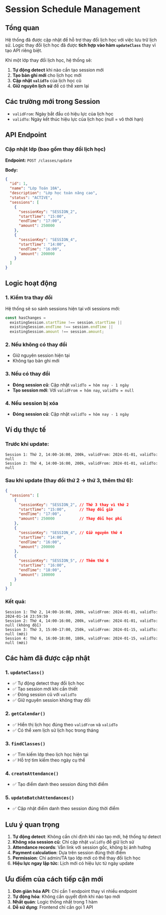 # Session Schedule Management

## Tổng quan

Hệ thống đã được cập nhật để hỗ trợ thay đổi lịch học với việc lưu trữ lịch sử. Logic thay đổi lịch học đã được **tích hợp vào hàm `updateClass`** thay vì tạo API riêng biệt.

Khi một lớp thay đổi lịch học, hệ thống sẽ:

1. **Tự động detect** khi nào cần tạo session mới
2. **Tạo bản ghi mới** cho lịch học mới
3. **Cập nhật `validTo`** của lịch học cũ
4. **Giữ nguyên lịch sử** để có thể xem lại

## Các trường mới trong Session

- `validFrom`: Ngày bắt đầu có hiệu lực của lịch học
- `validTo`: Ngày kết thúc hiệu lực của lịch học (null = vô thời hạn)

## API Endpoint

### Cập nhật lớp (bao gồm thay đổi lịch học)

**Endpoint:** `POST /classes/update`

**Body:**
```json
{
  "id": 1,
  "name": "Lớp Toán 10A",
  "description": "Lớp học toán nâng cao",
  "status": "ACTIVE",
  "sessions": [
    {
      "sessionKey": "SESSION_2",
      "startTime": "15:00",
      "endTime": "17:00",
      "amount": 250000
    },
    {
      "sessionKey": "SESSION_4", 
      "startTime": "14:00",
      "endTime": "16:00",
      "amount": 200000
    }
  ]
}
```

## Logic hoạt động

### 1. **Kiểm tra thay đổi**
Hệ thống sẽ so sánh sessions hiện tại với sessions mới:

```typescript
const hasChanges = 
  existingSession.startTime !== session.startTime ||
  existingSession.endTime !== session.endTime ||
  existingSession.amount !== session.amount;
```

### 2. **Nếu không có thay đổi**
- Giữ nguyên session hiện tại
- Không tạo bản ghi mới

### 3. **Nếu có thay đổi**
- **Đóng session cũ**: Cập nhật `validTo = hôm nay - 1 ngày`
- **Tạo session mới**: Với `validFrom = hôm nay`, `validTo = null`

### 4. **Nếu session bị xóa**
- **Đóng session cũ**: Cập nhật `validTo = hôm nay - 1 ngày`

## Ví dụ thực tế

### **Trước khi update:**
```
Session 1: Thứ 2, 14:00-16:00, 200k, validFrom: 2024-01-01, validTo: null
Session 2: Thứ 4, 14:00-16:00, 200k, validFrom: 2024-01-01, validTo: null
```

### **Sau khi update (thay đổi thứ 2 → thứ 3, thêm thứ 6):**
```json
{
  "sessions": [
    {
      "sessionKey": "SESSION_2", // Thứ 3 thay vì thứ 2
      "startTime": "15:00",      // Thay đổi giờ
      "endTime": "17:00",
      "amount": 250000           // Thay đổi học phí
    },
    {
      "sessionKey": "SESSION_4", // Giữ nguyên thứ 4
      "startTime": "14:00",
      "endTime": "16:00", 
      "amount": 200000
    },
    {
      "sessionKey": "SESSION_5", // Thêm thứ 6
      "startTime": "16:00",
      "endTime": "18:00",
      "amount": 180000
    }
  ]
}
```

### **Kết quả:**
```
Session 1: Thứ 2, 14:00-16:00, 200k, validFrom: 2024-01-01, validTo: 2024-01-14 23:59:59
Session 2: Thứ 4, 14:00-16:00, 200k, validFrom: 2024-01-01, validTo: null (không đổi)
Session 3: Thứ 3, 15:00-17:00, 250k, validFrom: 2024-01-15, validTo: null (mới)
Session 4: Thứ 6, 16:00-18:00, 180k, validFrom: 2024-01-15, validTo: null (mới)
```

## Các hàm đã được cập nhật

### 1. `updateClass()`
- ✅ Tự động detect thay đổi lịch học
- ✅ Tạo session mới khi cần thiết
- ✅ Đóng session cũ với `validTo`
- ✅ Giữ nguyên session không thay đổi

### 2. `getCalendar()`
- ✅ Hiển thị lịch học đúng theo `validFrom` và `validTo`
- ✅ Có thể xem lịch sử lịch học trong tháng

### 3. `findClasses()`
- ✅ Tìm kiếm lớp theo lịch học hiện tại
- ✅ Hỗ trợ tìm kiếm theo ngày cụ thể

### 4. `createAttendance()`
- ✅ Tạo điểm danh theo session đúng thời điểm

### 5. `updateBatchAttendances()`
- ✅ Cập nhật điểm danh theo session đúng thời điểm

## Lưu ý quan trọng

1. **Tự động detect**: Không cần chỉ định khi nào tạo mới, hệ thống tự detect
2. **Không xóa session cũ**: Chỉ cập nhật `validTo` để giữ lịch sử
3. **Attendance records**: Vẫn link với session gốc, không bị ảnh hưởng
4. **Payment calculation**: Dựa trên session đúng thời điểm
5. **Permission**: Chỉ admin/TA tạo lớp mới có thể thay đổi lịch học
6. **Hiệu lực ngay lập tức**: Lịch mới có hiệu lực từ ngày update

## Ưu điểm của cách tiếp cận mới

1. **Đơn giản hóa API**: Chỉ cần 1 endpoint thay vì nhiều endpoint
2. **Tự động hóa**: Không cần quyết định khi nào tạo mới
3. **Nhất quán**: Logic thống nhất trong 1 hàm
4. **Dễ sử dụng**: Frontend chỉ cần gọi 1 API 